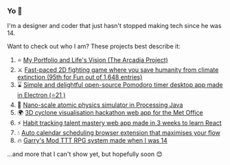 ### Yo 👋
I'm a designer and coder that just hasn't stopped making tech since he was 14.

Want to check out who I am? These projects best describe it:

1. ⭐ [My Portfolio and Life's Vision (The Arcadia Project)](https://thearcadiaproject.com/)
2. ⚔ [Fast-paced 2D fighting game where you save humanity from climate extinction (95th for Fun out of 1,648 entries)](https://ldjam.com/events/ludum-dare/45/our-last-chance)
3. ⌛ [Simple and delightful open-source Pomodoro timer desktop app made in Electron (⭐21 )](https://github.com/rollersteaam/chronobreak)
4. 🌠 [Nano-scale atomic physics simulator in Processing Java](https://thearcadiaproject.com/projects/nanobuilder.html)
5. 🌍 [3D cyclone visualisation hackathon web app for the Met Office](https://github.com/LloydTao/Hackathon-Met-Office-2020)
6. ⚡ [Habit tracking talent mastery web app made in 3 weeks to learn React](https://github.com/rollersteaam/ultra)
7. 💧 [Auto calendar scheduling browser extension that maximises your flow](https://github.com/rollersteaam/focas-the-flow-calendar)
8. 🔥 [Garry's Mod TTT RPG system made when I was 14](https://github.com/rollersteaam/vg-vexp)

...and more that I can't show yet, but hopefully soon 😊



<!--
**rollersteaam/rollersteaam** is a ✨ _special_ ✨ repository because its `README.md` (this file) appears on your GitHub profile.

Here are some ideas to get you started:

- 🔭 I’m currently working on ...
- 🌱 I’m currently learning ...
- 👯 I’m looking to collaborate on ...
- 🤔 I’m looking for help with ...
- 💬 Ask me about ...
- 📫 How to reach me: ...
- 😄 Pronouns: ...
- ⚡ Fun fact: ...
-->
